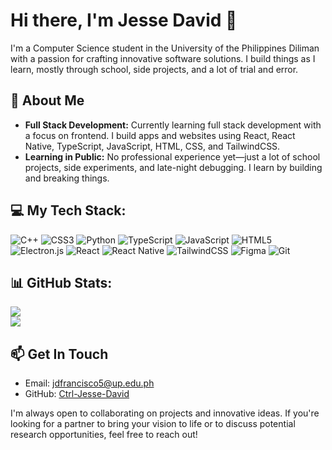 # Hi there, I'm Jesse David 👋

I'm a Computer Science student in the University of the Philippines Diliman with a passion for crafting innovative software solutions. I build things as I learn, mostly through school, side projects, and a lot of trial and error. 

## 🚀 About Me

- **Full Stack Development:** Currently learning full stack development with a focus on frontend. I build apps and websites using React, React Native, TypeScript, JavaScript, HTML, CSS, and TailwindCSS.
- **Learning in Public:** No professional experience yet—just a lot of school projects, side experiments, and late-night debugging. I learn by building and breaking things.

## 💻 My Tech Stack:
![C++](https://img.shields.io/badge/c++-%2300599C.svg?style=for-the-badge&logo=c%2B%2B&logoColor=white) ![CSS3](https://img.shields.io/badge/css3-%231572B6.svg?style=for-the-badge&logo=css3&logoColor=white) ![Python](https://img.shields.io/badge/python-3670A0?style=for-the-badge&logo=python&logoColor=ffdd54) ![TypeScript](https://img.shields.io/badge/typescript-%23007ACC.svg?style=for-the-badge&logo=typescript&logoColor=white) ![JavaScript](https://img.shields.io/badge/javascript-%23323330.svg?style=for-the-badge&logo=javascript&logoColor=%23F7DF1E) ![HTML5](https://img.shields.io/badge/html5-%23E34F26.svg?style=for-the-badge&logo=html5&logoColor=white) ![Electron.js](https://img.shields.io/badge/Electron-191970?style=for-the-badge&logo=Electron&logoColor=white) ![React](https://img.shields.io/badge/react-%2320232a.svg?style=for-the-badge&logo=react&logoColor=%2361DAFB) ![React Native](https://img.shields.io/badge/react_native-%2320232a.svg?style=for-the-badge&logo=react&logoColor=%2361DAFB) ![TailwindCSS](https://img.shields.io/badge/tailwindcss-%2338B2AC.svg?style=for-the-badge&logo=tailwind-css&logoColor=white) ![Figma](https://img.shields.io/badge/figma-%23F24E1E.svg?style=for-the-badge&logo=figma&logoColor=white) ![Git](https://img.shields.io/badge/git-%23F05033.svg?style=for-the-badge&logo=git&logoColor=white)

## 📊 GitHub Stats:
![](https://github-readme-stats.vercel.app/api?username=Ctrl-Jesse-David&theme=radical&hide_border=false&include_all_commits=false&count_private=false)<br/>
![](https://github-readme-stats.vercel.app/api/top-langs/?username=Ctrl-Jesse-David&theme=radical&hide_border=false&include_all_commits=false&count_private=false&layout=compact)


## 📫 Get In Touch

- Email: [jdfrancisco5@up.edu.ph](mailto:jdfrancisco5@up.edu.ph)
- GitHub: [Ctrl-Jesse-David](https://github.com/Ctrl-Jesse-David)

I'm always open to collaborating on projects and innovative ideas. If you're looking for a partner to bring your vision to life or to discuss potential research opportunities, feel free to reach out!
